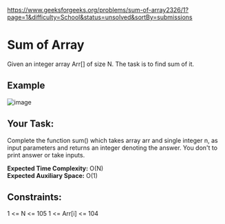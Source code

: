 https://www.geeksforgeeks.org/problems/sum-of-array2326/1?page=1&difficulty=School&status=unsolved&sortBy=submissions

<h1>Sum of Array</h1>

Given an integer array Arr[] of size N. The task is to find sum of it.

## Example 
![image](https://github.com/shanvii/DSA-Problems-GeeksforGeeks/assets/81086303/d2eda3de-73c0-4874-991c-605a76a676a7)

## Your Task:
Complete the function sum() which takes array arr and single integer n, as input parameters and returns an integer denoting the answer. You don't to print answer or take inputs.

**Expected Time Complexity:** O(N)  <br/>
**Expected Auxiliary Space:** O(1)

## Constraints:
1 <= N <= 105
1 <= Arr[i] <= 104

 
